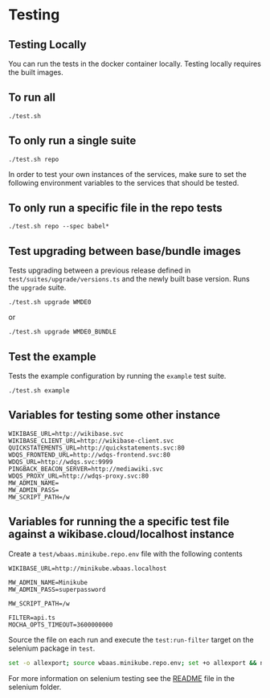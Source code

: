 # Testing


## Testing Locally

You can run the tests in the docker container locally. Testing locally requires the built images.

## To run all
```
./test.sh
```

## To only run a single suite
```
./test.sh repo
```

In order to test your own instances of the services, make sure to set the following environment variables to the services that should be tested. 


## To only run a specific file in the repo tests
```
./test.sh repo --spec babel*
```

## Test upgrading between base/bundle images

Tests upgrading between a previous release defined in `test/suites/upgrade/versions.ts` and the newly built base version. Runs the `upgrade` suite.

```
./test.sh upgrade WMDE0
```
or
```
./test.sh upgrade WMDE0_BUNDLE
```

## Test the example

Tests the example configuration by running the `example` test suite.

```
./test.sh example
```

##  Variables for testing some other instance
```
WIKIBASE_URL=http://wikibase.svc
WIKIBASE_CLIENT_URL=http://wikibase-client.svc
QUICKSTATEMENTS_URL=http://quickstatements.svc:80
WDQS_FRONTEND_URL=http://wdqs-frontend.svc:80
WDQS_URL=http://wdqs.svc:9999
PINGBACK_BEACON_SERVER=http://mediawiki.svc
WDQS_PROXY_URL=http://wdqs-proxy.svc:80
MW_ADMIN_NAME=
MW_ADMIN_PASS=
MW_SCRIPT_PATH=/w
```

## Variables for running the a specific test file against a wikibase.cloud/localhost instance

Create a `test/wbaas.minikube.repo.env` file with the following contents

```
WIKIBASE_URL=http://minikube.wbaas.localhost

MW_ADMIN_NAME=Minikube
MW_ADMIN_PASS=superpassword

MW_SCRIPT_PATH=/w

FILTER=api.ts
MOCHA_OPTS_TIMEOUT=3600000000
```

Source the file on each run and execute the `test:run-filter` target on the selenium package in `test`.

```bash
set -o allexport; source wbaas.minikube.repo.env; set +o allexport && npm run test:run-filter
```

For more information on selenium testing see the [README](../../test/selenium/README.md) file in the selenium folder.

